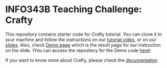 
# INFO343B Teaching Challenge: Crafty

This repository contains starter code for Crafty tutorial. 
You can clone it to your machine and follow the instructions on our [tutorial video](http://), or on our [slides](https://docs.google.com/a/uw.edu/presentation/d/1zwc4lQQ1SFPK7snH_Eyytz1NorgHhlLQ_rMcec-Ah3M/edit?usp=sharing). 
Also, check [Demo page](http://students.washington.edu/seow/info343/Crafty-Demo/main.html) which is the result page for our instruction on the slide. 
(You can access the repository for the Demo code [here](https://github.com/jjang8661/Crafty-Demo.git))

If you want to know more about Crafty, please check the [documentation](http://craftyjs.com/api/events.html)
